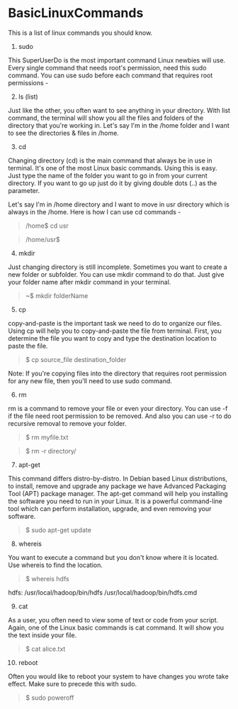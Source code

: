 # BasicLinuxCommands
This is a list of linux commands you should know.

1. sudo

This SuperUserDo is the most important command Linux newbies will use. Every single command that needs root's permission, need this sudo command. You can use sudo before each command that requires root permissions -

2. ls (list)

Just like the other, you often want to see anything in your directory. With list command, the terminal will show you all the files and folders of the directory that you're working in. Let's say I'm in the /home folder and I want to see the directories & files in /home.

3. cd

Changing directory (cd) is the main command that always be in use in terminal. It's one of the most Linux basic commands. Using this is easy. Just type the name of the folder you want to go in from your current directory. If you want to go up just do it by giving double dots (..) as the parameter.

Let's say I'm in /home directory and I want to move in usr directory which is always in the /home. Here is how I can use cd commands -

> /home$ cd usr

> /home/usr$

4. mkdir

Just changing directory is still incomplete. Sometimes you want to create a new folder or subfolder. You can use mkdir command to do that. Just give your folder name after mkdir command in your terminal.

> ~$ mkdir folderName

5. cp

copy-and-paste is the important task we need to do to organize our files. Using cp will help you to copy-and-paste the file from terminal. First, you determine the file you want to copy and type the destination location to paste the file.

> $ cp source_file destination_folder

Note: If you're copying files into the directory that requires root permission for any new file, then you'll need to use sudo command.

6. rm

rm is a command to remove your file or even your directory. You can use -f if the file need root permission to be removed. And also you can use -r to do recursive removal to remove your folder.

> $ rm myfile.txt

> $ rm -r directory/

7. apt-get

This command differs distro-by-distro. In Debian based Linux distributions, to install, remove and upgrade any package we have Advanced Packaging Tool (APT) package manager. The apt-get command will help you installing the software you need to run in your Linux. It is a powerful command-line tool which can perform installation, upgrade, and even removing your software.

> $ sudo apt-get update

8. whereis

You want to execute a command but you don't know where it is located.  Use whereis to find the location.

> $ whereis hdfs

hdfs: /usr/local/hadoop/bin/hdfs /usr/local/hadoop/bin/hdfs.cmd

9. cat

As a user, you often need to view some of text or code from your script. Again, one of the Linux basic commands is cat command. It will show you the text inside your file.

> $ cat alice.txt


10. reboot

Often you would like to reboot your system to have changes you wrote take effect.  Make sure to precede this with sudo.

> $ sudo poweroff
